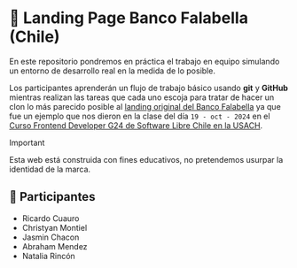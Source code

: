 # 🔰 Landing Page Banco Falabella (Chile)

En este repositorio pondremos en práctica el trabajo en equipo simulando un entorno de desarrollo real en la medida de lo posible.

Los participantes aprenderán un flujo de trabajo básico usando **git** y **GitHub** mientras realizan las tareas que cada uno escoja para tratar de hacer un clon lo más parecido posible al [landing original del Banco Falabella](https://www.bancofalabella.cl/) ya que fue un ejemplo que nos dieron en la clase del día `19 - oct - 2024` en el [Curso Frontend Developer G24 de Software Libre Chile en la USACH](https://github.com/odracirdev/curso-g24).

> [!IMPORTANT]
> Esta web está construida con fines educativos, no pretendemos usurpar la identidad de la marca.

## 👥 Participantes

- Ricardo Cuauro
- Christyan Montiel
- Jasmin Chacon
- Abraham Mendez
- Natalia Rincón
